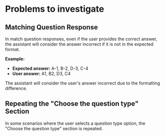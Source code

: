 # Problems to investigate

## Matching Question Response

In match question responses, even if the user provides the correct answer, the assistant will consider the answer incorrect if it is not in the expected format.

**Example:**

- **Expected answer:** A-1, B-2, D-3, C-4
- **User answer:** A1, B2, D3, C4

The assistant will consider the user's answer incorrect due to the formatting difference.


## Repeating the "Choose the question type" Section

In some scenarios where the user selects a question type option, the "Choose the question type" section is repeated.